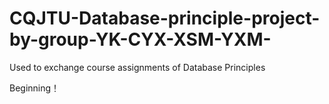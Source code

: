 # CQJTU-Database-principle-project-by-group-YK-CYX-XSM-YXM-
Used to exchange course assignments of Database Principles

Beginning！
